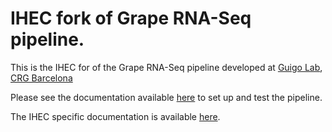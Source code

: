 # IHEC fork of Grape RNA-Seq pipeline.

This is the IHEC for of the Grape RNA-Seq pipeline developed at [Guigo Lab](https://github.com/guigolab), [CRG Barcelona](http://genome.crg.eu)

Please see the documentation available [here](README_grapenf.md) to set up and test the pipeline.

The IHEC specific documentation is available [here](ihec-setup.md).

